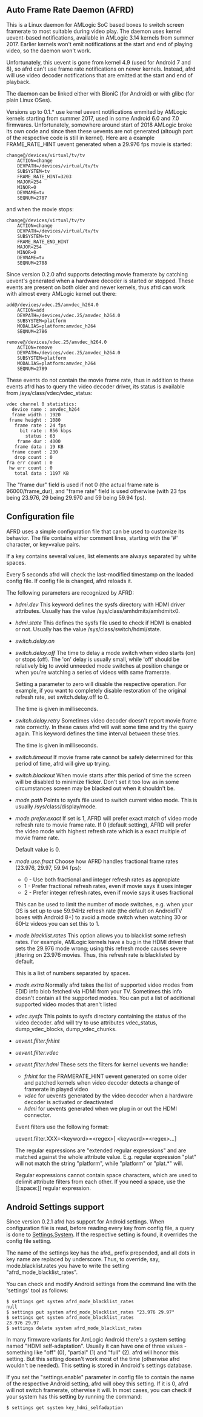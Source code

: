Auto Frame Rate Daemon (AFRD)
-----------------------------

This is a Linux daemon for AMLogic SoC based boxes to switch screen
framerate to most suitable during video play. The daemon uses kernel
uevent-based notifications, available in AMLogic 3.14 kernels from
summer 2017. Earlier kernels won't emit notifications at the start
and end of playing video, so the daemon won't work.

Unfortunately, this uevent is gone from kernel 4.9 (used for
Android 7 and 8), so afrd can't use frame rate notifications
on newer kernels. Instead, afrd will use video decoder notifications
that are emitted at the start and end of playback.

The daemon can be linked either with BioniC (for Android) or with
glibc (for plain Linux OSes).

Versions up to 0.1.* use kernel uevent notifications emmited by
AMLogic kernels starting from summer 2017, used in some Android 6.0
and 7.0 firmwares. Unfortunately, somewhere around start of 2018
AMLogic broke its own code and since then these uevents are not
generated (altough part of the respective code is still in kernel).
Here are a example FRAME_RATE_HINT uevent generated when a 29.976
fps movie is started:
```
change@/devices/virtual/tv/tv
    ACTION=change
    DEVPATH=/devices/virtual/tv/tv
    SUBSYSTEM=tv
    FRAME_RATE_HINT=3203
    MAJOR=254
    MINOR=0
    DEVNAME=tv
    SEQNUM=2787
```
and when the movie stops:
```
change@/devices/virtual/tv/tv
    ACTION=change
    DEVPATH=/devices/virtual/tv/tv
    SUBSYSTEM=tv
    FRAME_RATE_END_HINT
    MAJOR=254
    MINOR=0
    DEVNAME=tv
    SEQNUM=2788
```
Since version 0.2.0 afrd supports detecting movie framerate by
catching uevent's generated when a hardware decoder is started
or stopped. These events are present on both older and newer
kernels, thus afrd can work with almost every AMLogic kernel
out there:
```
add@/devices/vdec.25/amvdec_h264.0
    ACTION=add
    DEVPATH=/devices/vdec.25/amvdec_h264.0
    SUBSYSTEM=platform
    MODALIAS=platform:amvdec_h264
    SEQNUM=2786

remove@/devices/vdec.25/amvdec_h264.0
    ACTION=remove
    DEVPATH=/devices/vdec.25/amvdec_h264.0
    SUBSYSTEM=platform
    MODALIAS=platform:amvdec_h264
    SEQNUM=2789
```
These events do not contain the movie frame rate, thus in addition
to these events afrd has to query the video decoder driver, its status
is available from /sys/class/vdec/vdec_status:
```
vdec channel 0 statistics:
  device name : amvdec_h264
  frame width : 1920
 frame height : 1080
   frame rate : 24 fps
     bit rate : 856 kbps
       status : 63
    frame dur : 4000
   frame data : 19 KB
  frame count : 230
   drop count : 0
fra err count : 0
 hw err count : 0
   total data : 1197 KB
```
The "frame dur" field is used if not 0 (the actual frame rate is
96000/frame_dur), and "frame rate" field is used otherwise
(with 23 fps being 23.976, 29 being 29.970 and 59 being 59.94 fps).

Configuration file
------------------

AFRD uses a simple configuration file that can be used to customize
its behavior. The file contains either comment lines, starting with
the '#' character, or key=value pairs.

If a key contains several values, list elements are always separated
by white spaces.

Every 5 seconds afrd will check the last-modified timestamp on the
loaded config file. If config file is changed, afrd reloads it.

The following parameters are recognized by AFRD:

* *hdmi.dev*
    This keyword defines the sysfs directory with HDMI driver attributes.
    Usually has the value /sys/class/amhdmitx/amhdmitx0.

* *hdmi.state*
    This defines the sysfs file used to check if HDMI is enabled or not.
    Usually has the value /sys/class/switch/hdmi/state.

* *switch.delay.on*
* *switch.delay.off*
    The time to delay a mode switch when video starts (on) or stops (off).
    The 'on' delay is usually small, while 'off' should be relatively big
    to avoid unneeded mode switches at position change or when you're
    watching a series of videos with same framerate.

    Setting a parameter to zero will disable the respective operation.
    For example, if you want to completely disable restoration of the
    original refresh rate, set switch.delay.off to 0.

    The time is given in milliseconds.

* *switch.delay.retry*
    Sometimes video decoder doesn't report movie frame rate correctly.
    In these cases afrd will wait some time and try the query again.
    This keyword defines the time interval between these tries.

    The time is given in milliseconds.

* *switch.timeout*
    If movie frame rate cannot be safely determined for this period
    of time, afrd will give up trying.

* *switch.blackout*
    When movie starts after this period of time the screen will be
    disabled to minimize flicker. Don't set it too low as in some
    circumstances screen may be blacked out when it shouldn't be.

* *mode.path*
    Points to sysfs file used to switch current video mode.
    This is usually /sys/class/display/mode.

* *mode.prefer.exact*
    If set is 1, AFRD will prefer exact match of video mode refresh rate
    to movie frame rate. If 0 (default setting), AFRD will prefer the
    video mode with highest refresh rate which is a exact multiple of
    movie frame rate.

    Default value is 0.

* *mode.use.fract*
    Choose how AFRD handles fractional frame rates (23.976, 29.97, 59.94 fps):

    * 0 - Use both fractional and integer refresh rates as appropiate
    * 1 - Prefer fractional refresh rates, even if movie says it uses integer
    * 2 - Prefer integer refresh rates, even if movie says it uses fractional

    This can be used to limit the number of mode switches, e.g. when your OS
    is set up to use 59.94Hz refresh rate (the default on AndroidTV boxes with
    Android 8+) to avoid a mode switch when watching 30 or 60Hz videos
    you can set this to 1.

* *mode.blacklist.rates*
    This option allows you to blacklist some refresh rates. For example,
    AMLogic kernels have a bug in the HDMI driver that sets the 29.976 mode
    wrong; using this refresh mode causes severe jittering on 23.976 movies.
    Thus, this refresh rate is blacklisted by default.

    This is a list of numbers separated by spaces.

* *mode.extra*
    Normally afrd takes the list of supported video modes from EDID info blob
    fetched via HDMI from your TV. Sometimes this info doesn't contain all the
    supported modes. You can put a list of additional supported video modes
    that aren't listed

* *vdec.sysfs*
    This points to sysfs directory containing the status of the video decoder.
    afrd will try to use attributes vdec_status, dump_vdec_blocks, dump_vdec_chunks.

* *uevent.filter.frhint*
* *uevent.filter.vdec*
* *uevent.filter.hdmi*
    These sets the filters for kernel uevents we handle:
    * *frhint* for the FRAMERATE_HINT uevent generated on some older and patched
        kernels when video decoder detects a change of framerate in played video
    * *vdec* for uevents generated by the video decoder when a hardware decoder
        is activated or deactivated
    * *hdmi* for uevents generated when we plug in or out the HDMI connector.

    Event filters use the following format:

    uevent.filter.XXX=&lt;keyword&gt;=&lt;regex&gt;[ &lt;keyword&gt;=&lt;regex&gt;...]

    The regular expressions are "extended regular expressions" and are matched
    against the whole attribute value. E.g. regular expression "plat" will not
    match the string "platform", while "platform" or "plat.*" will.

    Regular expressions cannot contain space characters, which are used to
    delimit attribute filters from each other. If you need a space, use the
    [[:space:]] regular expression.


Android Settings support
------------------------

Since version 0.2.1 afrd has support for Android settings. When configuration
file is read, before reading every key from config file, a query is done to
[Settings.System](https://developer.android.com/reference/android/provider/Settings.System).
If the respective setting is found, it overrides the config file setting.

The name of the settings key has the afrd_ prefix prepended, and all dots in
key name are replaced by underscore. Thus, to override, say, mode.blacklist.rates
you have to write the setting "afrd_mode_blacklist_rates".

You can check and modify Android settings from the command line with the
'settings' tool as follows:

    $ settings get system afrd_mode_blacklist_rates
    null
    $ settings put system afrd_mode_blacklist_rates "23.976 29.97"
    $ settings get system afrd_mode_blacklist_rates
    23.976 29.97
    $ settings delete system afrd_mode_blacklist_rates

In many firmware variants for AmLogic Android there's a system setting named
"HDMI self-adaptation". Usually it can have one of three values - something
like "off" (0), "partial" (1) and "full" (2). afrd will honor this setting.
But this setting doesn't work most of the time (otherwise afrd wouldn't be
needed). This setting is stored in Android's settings database.

If you set the "settings.enable" parameter in config file to contain the
name of the respective Android setting, afrd will obey this setting.
If it is 0, afrd will not switch framerate, otherwise it will.
In most cases, you can check if your system has this setting by
running the command:

    $ settings get system key_hdmi_selfadaption
